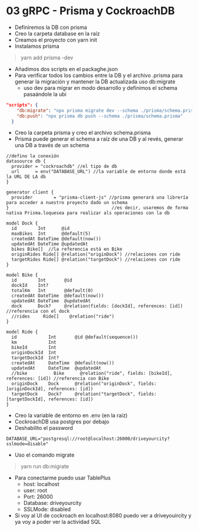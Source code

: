 # 03 gRPC - Prisma y CockroachDB

- Definiremos la DB con prisma
- Creo la carpeta database en la raíz
- Creamos el proyecto con yarn init
- Instalamos prisma
  
> yarn add prisma -dev


- Añadimos dos scripts en el packaghe.json
- Para verificar todos los cambios entre la DB y el archivo .prisma para generar la migración y mantener la DB actualizada uso db:migrate
    - uso dev para migrar en modo desarrollo y definimos el schema pasaándole la ubi 
 
~~~json
"scripts": {
    "db:migrate": "npx prisma migrate dev --schema ./prisma/schema.prisma",
    "db:push": "npx prisma db push --schema ./prisma/schema.prisma"
  }
~~~

- Creo la carpeta prisma y creo el archivo schema.prisma
- Prisma puede generar el schema a raíz de una DB y al revés, generar una DB a través de un schema 

~~~prisma
//defino la conexión
datasource db {
  provider = "cockroachdb" //el tipo de db
  url      = env("DATABASE_URL") //la variable de entorno donde está la URL DE LA db
}

generator client {
  provider        = "prisma-client-js" //prisma generará una librería para acceder a nuestro proyecto dado un schema
}                                       //es decir, usaremos de forma nativa Prisma.loquesea para realizar als operaciones con la db

model Dock {
  id        Int      @id 
  maxBikes  Int      @default(5)
  createdAt DateTime @default(now())
  updatedAt DateTime @updatedAt
  bikes Bike[]  //la referencia está en Bike
  originRides Ride[] @relation("originDock") //relaciones con ride
  targetRides Ride[] @relation("targetDock") //relaciones con ride
}

model Bike {
  id        Int       @id 
  dockId    Int?       
  totalKm   Int       @default(0)
  createdAt DateTime  @default(now())
  updatedAt DateTime  @updatedAt
  dock      Dock?     @relation(fields: [dockId], references: [id]) //referencia con el dock
  //rides     Ride[]    @relation("ride") 
}

model Ride {
  id            Int       @id @default(sequence())  
  km            Int      
  bikeId        Int
  originDockId  Int
  targetDockId  Int?
  createdAt     DateTime  @default(now())
  updatedAt     DateTime  @updatedAt
  //bike          Bike      @relation("ride", fields: [bikeId], references: [id]) //referencia con Bike
  originDock    Dock      @relation("originDock", fields: [originDockId], references: [id])
  targetDock    Dock?     @relation("targetDock", fields: [targetDockId], references: [id])
}
~~~

- Creo la variable de entorno en .env (en la raíz)
- CockroachDB usa postgres por debajo
- Deshabilito el password

~~~
DATABASE_URL="postgresql://root@localhost:26000/driveyourcity?sslmode=disable"
~~~

- Uso el comando migrate

> yarn run db:migrate

- Para conectarme puedo usar TablePlus
  - host: localhost
  - user: root
  - Port: 26000
  - Database: driveyourcity
  - SSLMode: disabled
- Si voy al UI de cockroach en  localhost:8080 puedo ver a driveyouircity y ya voy a poder ver la actividad SQL